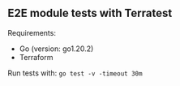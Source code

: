## E2E module tests with Terratest

Requirements:

- Go (version: go1.20.2)
- Terraform


Run tests with:
```go test -v -timeout 30m```